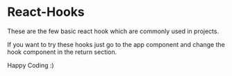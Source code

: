 # React-Hooks
These are the few basic react hook which are commonly used in projects.

If you want to try these hooks just go to the app component and change the hook component in the return section.

Happy Coding :)

